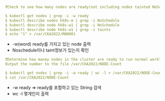 ```yaml
❓Check to see how many nodes are ready(not including nodes tainted NoSchedule) and write the number to /var/CKA2022/RN0001
```

```yaml
$ kubectl get nodes | grep -i -w ready
$ kubectl describe nodes hk8s-m | grep -i NoSchedule
$ kubectl describe node hk8s-w1 | grep -i NoSchedule
$ kubectl describe node hk8s-w1 | grep -i taints
$ echo "1" > /var/CKA2022/RN0001
```

- -w(word) ready를 가지고 있는 node 출력
- Noschedule이나 taint정보가 있는지 확인


```yaml
❓Determine how maney nodes in the cluster are ready to run normal workloads(i.e, workloads that do not have any special tolerations).
Output the number to the file /var/CKA2022/NODE-Count
```

```yaml
$ kubectl get nodes | grep -i -w ready | wc -l > /var/CKA2022/NODE-Count
$ cat /var/CKA2022/NODE-Count
```

- -w ready ⇒ ready를 포함하고 있는 String 검색
- wc -l 몇개인지 출력
